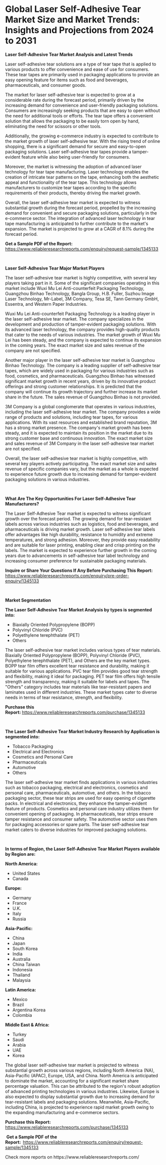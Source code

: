 <p><h1>Global Laser Self-Adhesive Tear Market Size and Market Trends: Insights and Projections from 2024 to 2031</h1></p><p><strong>Laser Self-Adhesive Tear Market Analysis and Latest Trends</strong></p>
<p><p>Laser self-adhesive tear solutions are a type of tear tape that is applied to various products to offer convenience and ease of use for consumers. These tear tapes are primarily used in packaging applications to provide an easy opening feature for items such as food and beverages, pharmaceuticals, and consumer goods.</p><p>The market for laser self-adhesive tear is expected to grow at a considerable rate during the forecast period, primarily driven by the increasing demand for convenience and user-friendly packaging solutions. Consumers are increasingly seeking products that are easy to open without the need for additional tools or efforts. The tear tape offers a convenient solution that allows the packaging to be easily torn open by hand, eliminating the need for scissors or other tools.</p><p>Additionally, the growing e-commerce industry is expected to contribute to the market growth of laser self-adhesive tear. With the rising trend of online shopping, there is a significant demand for secure and easy-to-open packaging solutions. Laser self-adhesive tear tapes provide a tamper-evident feature while also being user-friendly for consumers.</p><p>Moreover, the market is witnessing the adoption of advanced laser technology for tear tape manufacturing. Laser technology enables the creation of intricate tear patterns on the tape, enhancing both the aesthetic appeal and functionality of the tear tape. This technology allows manufacturers to customize tear tapes according to the specific requirements of their products, thereby driving the market growth.</p><p>Overall, the laser self-adhesive tear market is expected to witness substantial growth during the forecast period, propelled by the increasing demand for convenient and secure packaging solutions, particularly in the e-commerce sector. The integration of advanced laser technology in tear tape manufacturing is anticipated to further contribute to the market's expansion. The market is projected to grow at a CAGR of 8.1% during the forecast period.</p></p>
<p><strong>Get a Sample PDF of the Report:&nbsp;</strong> <a href="https://www.reliableresearchreports.com/enquiry/request-sample/1345133">https://www.reliableresearchreports.com/enquiry/request-sample/1345133</a></p>
<p>&nbsp;</p>
<p><strong>Laser Self-Adhesive Tear Major Market Players</strong></p>
<p><p>The laser self-adhesive tear market is highly competitive, with several key players taking part in it. Some of the significant companies operating in this market include Wuxi Mu Lei Anti-counterfeit Packaging Technology, Guangzhou Binhao Technology, Bangla Group, H.B. Fuller, Suzhou Image Laser Technology, Mr-Label, 3M Company, Tesa SE, Tann Germany GmbH, Essentra, and Western Paper Industries.</p><p>Wuxi Mu Lei Anti-counterfeit Packaging Technology is a leading player in the laser self-adhesive tear market. The company specializes in the development and production of tamper-evident packaging solutions. With its advanced laser technology, the company provides high-quality products that cater to the needs of various industries. The market growth of Wuxi Mu Lei has been steady, and the company is expected to continue its expansion in the coming years. The exact market size and sales revenue of the company are not specified.</p><p>Another major player in the laser self-adhesive tear market is Guangzhou Binhao Technology. The company is a leading supplier of self-adhesive tear tapes, which are widely used in packaging for various industries such as food, cosmetics, and pharmaceuticals. Guangzhou Binhao has witnessed significant market growth in recent years, driven by its innovative product offerings and strong customer relationships. It is predicted that the company will continue its growth trajectory and further increase its market share in the future. The sales revenue of Guangzhou Binhao is not provided.</p><p>3M Company is a global conglomerate that operates in various industries, including the laser self-adhesive tear market. The company provides a wide range of products and solutions, including tear tapes, for various applications. With its vast resources and established brand reputation, 3M has a strong market presence. The company's market growth has been steady, and it is expected to maintain its position in the market due to its strong customer base and continuous innovation. The exact market size and sales revenue of 3M Company in the laser self-adhesive tear market are not specified.</p><p>Overall, the laser self-adhesive tear market is highly competitive, with several key players actively participating. The exact market size and sales revenue of specific companies vary, but the market as a whole is expected to experience future growth due to increasing demand for tamper-evident packaging solutions in various industries.</p></p>
<p>&nbsp;</p>
<p><strong>What Are The Key Opportunities For Laser Self-Adhesive Tear Manufacturers?</strong></p>
<p><p>The Laser Self-Adhesive Tear market is expected to witness significant growth over the forecast period. The growing demand for tear-resistant labels across various industries such as logistics, food and beverages, and pharmaceuticals is driving market growth. Laser self-adhesive tear labels offer advantages like high durability, resistance to humidity and extreme temperatures, and strong adhesion. Moreover, they provide easy readability and are suitable for laser printing, enabling clear and crisp printing on the labels. The market is expected to experience further growth in the coming years due to advancements in self-adhesive tear label technology and increasing consumer preference for sustainable packaging materials.</p></p>
<p><strong>Inquire or Share Your Questions If Any Before Purchasing This Report:</strong> <a href="https://www.reliableresearchreports.com/enquiry/pre-order-enquiry/1345133">https://www.reliableresearchreports.com/enquiry/pre-order-enquiry/1345133</a></p>
<p>&nbsp;</p>
<p><strong>Market Segmentation</strong></p>
<p><strong>The Laser Self-Adhesive Tear Market Analysis by types is segmented into:</strong></p>
<p><ul><li>Biaxially Oriented Polypropylene (BOPP)</li><li>Polyvinyl Chloride (PVC)</li><li>Polyethylene terephthalate (PET)</li><li>Others</li></ul></p>
<p><p>The laser self-adhesive tear market includes various types of tear materials. Biaxially Oriented Polypropylene (BOPP), Polyvinyl Chloride (PVC), Polyethylene terephthalate (PET), and Others are the key market types. BOPP tear film offers excellent tear resistance and durability, making it suitable for various applications. PVC tear film provides good tear strength and flexibility, making it ideal for packaging. PET tear film offers high tensile strength and transparency, making it suitable for labels and tapes. The "Others" category includes tear materials like tear-resistant papers and laminates used in different industries. These market types cater to diverse needs in terms of tear resistance, strength, and flexibility.</p></p>
<p><strong>Purchase this Report:&nbsp;</strong><a href="https://www.reliableresearchreports.com/purchase/1345133">https://www.reliableresearchreports.com/purchase/1345133</a></p>
<p>&nbsp;</p>
<p><strong>The Laser Self-Adhesive Tear Market Industry Research by Application is segmented into:</strong></p>
<p><ul><li>Tobacco Packaging</li><li>Electrical and Electronics</li><li>Cosmetics and Personal Care</li><li>Pharmaceuticals</li><li>Automotive</li><li>Others</li></ul></p>
<p><p>The laser self-adhesive tear market finds applications in various industries such as tobacco packaging, electrical and electronics, cosmetics and personal care, pharmaceuticals, automotive, and others. In the tobacco packaging sector, these tear strips are used for easy opening of cigarette packs. In electrical and electronics, they enhance the tamper-evident feature of products. Cosmetics and personal care industry utilizes them for convenient opening of packaging. In pharmaceuticals, tear strips ensure tamper resistance and consumer safety. The automotive sector uses them for packaging accessories or spare parts. The laser self-adhesive tear market caters to diverse industries for improved packaging solutions.</p></p>
<p>&nbsp;</p>
<p><strong>In terms of Region, the Laser Self-Adhesive Tear Market Players available by Region are:</strong></p>
<p>
    <p> <strong> North America: </strong>
        <ul>
            <li>United States</li>
            <li>Canada</li>
        </ul>
        </p> 
    <p> <strong> Europe: </strong>
        <ul>
            <li>Germany</li>
            <li>France</li>
            <li>U.K.</li>
            <li>Italy</li>
            <li>Russia</li>
        </ul>
        </p> 
    <p> <strong> Asia-Pacific: </strong>
        <ul>
            <li>China</li>
            <li>Japan</li>
            <li>South Korea</li>
            <li>India</li>
            <li>Australia</li>
            <li>China Taiwan</li>
            <li>Indonesia</li>
            <li>Thailand</li>
            <li>Malaysia</li>
        </ul>
        </p> 
    <p> <strong> Latin America: </strong>
        <ul>
            <li>Mexico</li>
            <li>Brazil</li>
            <li>Argentina Korea</li>
            <li>Colombia</li>
        </ul>
        </p> 
    <p> <strong> Middle East & Africa: </strong>
        <ul>
            <li>Turkey</li>
            <li>Saudi</li>
            <li>Arabia</li>
            <li>UAE</li>
            <li>Korea</li>
        </ul>
    </p>
    </p>
<p><p>The global laser self-adhesive tear market is projected to witness substantial growth across various regions, including North America (NA), Asia-Pacific (APAC), Europe, USA, and China. North America is anticipated to dominate the market, accounting for a significant market share percentage valuation. This can be attributed to the region's robust adoption of advanced printing technologies in various industries. Likewise, Europe is also expected to display substantial growth due to increasing demand for tear-resistant labels and packaging solutions. Meanwhile, Asia-Pacific, including China, is projected to experience rapid market growth owing to the expanding manufacturing and e-commerce sectors.</p></p>
<p><strong>Purchase this Report: </strong><a href="https://www.reliableresearchreports.com/purchase/1345133">https://www.reliableresearchreports.com/purchase/1345133</a></p>
<p>&nbsp;<strong>Get a Sample PDF of the Report:&nbsp;&nbsp;</strong><a href="https://www.reliableresearchreports.com/enquiry/request-sample/1345133">https://www.reliableresearchreports.com/enquiry/request-sample/1345133</a></p>
<p><strong></strong></p>
<p>Check more reports on https://www.reliableresearchreports.com/</p>
